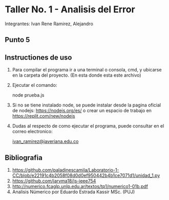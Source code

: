 # Taller No. 1 - Analisis del Error
Integrantes: Ivan Rene Ramirez, Alejandro
## Punto 5

## Instructiones de uso

1. Para compilar el programa ir a una terminal o consola, cmd, y ubicarse en la carpeta del proyecto. (En esta donde esta este archivo)

2. Ejecutar el comando:

    node prueba.js

3. Si no se tiene instalado node, se puede instalar desde la pagina oficial de nodejs: https://nodejs.org/es/ o crear un espacio de trabajo en https://replit.com/new/nodejs

4. Dudas al respecto de como ejecutar el programa, puede consultar en el correo electronico: 

    ivan_ramirez@javeriana.edu.co

## Bibliografia

1. https://github.com/paladinescamila/Laboratorio-1-CC/blob/e22191c4b2058f08d0d0ef950442b4b1ce7071d1/unidad_1.py
2. https://github.com/jarvma18/js-ieee754
3. http://numerico.fcaglp.unlp.edu.ar/textos/tp1/numerico1-01b.pdf
4. Analisis Númerico por Eduardo Estrada Kassir MSc. (PUJ)